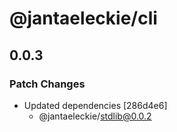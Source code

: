 # @jantaeleckie/cli

## 0.0.3

### Patch Changes

- Updated dependencies [286d4e6]
  - @jantaeleckie/stdlib@0.0.2
